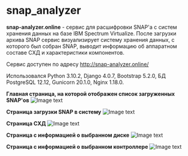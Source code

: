 # snap_analyzer
**snap-analyzer.online** - сервис для расшифровки SNAP'а с систем хранения данных на базе IBM Spectrum Virtualize.
После загрузки архива SNAP сервис визуализирует систему хранения данных, с которого был собран SNAP, выводит информацию об аппаратном составе СХД и характеристики компонентов.

Сервис доступен по адресу http://snap-analyzer.online/

Использовался Python 3.10.2, Django 4.0.7, Bootstrap 5.2.0, БД PostgreSQL 12.12, Gunicorn 20.1.0, Nginx 1.18.0.

**Главная страница, на которой отображен список загруженных SNAP'ов**
![Image text](https://github.com/slepzov/snap_analyzer/blob/main/images/home_page.png?raw=true)

**Страница загрузки SNAP в систему**
![Image text](https://github.com/slepzov/snap_analyzer/blob/main/images/upload_page.png?raw=true)

**Страница СХД**
![Image text](https://github.com/slepzov/snap_analyzer/blob/main/images/storagesystem_page.png?raw=true)

**Страница с информацией о выбранном диске**
![Image text](https://github.com/slepzov/snap_analyzer/blob/main/images/drive_page.png?raw=true)

**Страница с информацией о выбранном контроллере**
![Image text](https://github.com/slepzov/snap_analyzer/blob/main/images/drive_page.png?raw=true)
